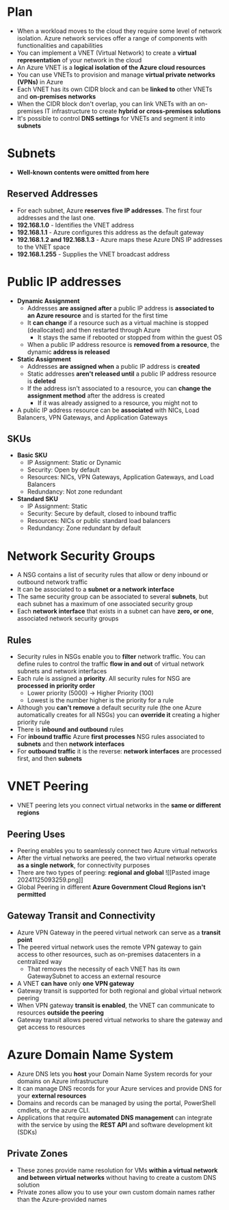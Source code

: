 # Plan
- When a workload moves to the cloud they require some level of network isolation. Azure network services offer a range of components with functionalities and capabilities
- You can implement a VNET (Virtual Network) to create a **virtual representation** of your network in the cloud
- An Azure VNET is a **logical isolation of the Azure cloud resources**
- You can use VNETs to provision and manage **virtual private networks (VPNs)** in Azure
- Each VNET has its own CIDR block and can be **linked to** other VNETs and **on-premises networks**
- When the CIDR block don't overlap, you can link VNETs with an on-premises IT infrastructure to create **hybrid or cross-premises solutions**
- It's possible to control **DNS settings** for VNETs and segment it into **subnets**
# Subnets
- **Well-known contents were omitted from here**
## Reserved Addresses
- For each subnet, Azure **reserves five IP addresses**. The first four addresses and the last one.
- **192.168.1.0** - Identifies the VNET address
- **192.168.1.1** - Azure configures this address as the default gateway
- **192.168.1.2 and 192.168.1.3** - Azure maps these Azure DNS IP addresses to the VNET space
- **192.168.1.255** - Supplies the VNET broadcast address
# Public IP addresses
- **Dynamic Assignment**
	- Addresses **are assigned after** a public IP address is **associated to an Azure resource** and is started for the first time
	- It **can change** if a resource such as a virtual machine is stopped (deallocated) and then restarted through Azure
		- It stays the same if rebooted or stopped from within the guest OS
	- When a public IP address resource is **removed from a resource**, the dynamic **address is released**
- **Static Assignment**
	- Addresses **are assigned when** a public IP address is **created**
	- Static addresses **aren't released until** a public IP address resource is **deleted**
	- If the address isn't associated to a resource, you can **change the assignment method** after the address is created
		- If it was already assigned to a resource, you might not to
- A public IP address resource can be **associated** with NICs, Load Balancers, VPN Gateways, and Application Gateways
## SKUs
- **Basic SKU**
	- IP Assignment: Static or Dynamic
	- Security: Open by default
	- Resources: NICs, VPN Gateways, Application Gateways, and Load Balancers
	- Redundancy: Not zone redundant
- **Standard SKU**
	- IP Assignment: Static
	- Security: Secure by default, closed to inbound traffic
	- Resources: NICs or public standard load balancers
	- Redundancy: Zone redundant by default
# Network Security Groups
- A NSG contains a list of security rules that allow or deny inbound or outbound network traffic
- It can be associated to a **subnet or a network interface**
- The same security group can be associated to several **subnets**, but each subnet has a maximum of one associated security group
- Each **network interface** that exists in a subnet can have **zero, or one**, associated network security groups
## Rules
- Security rules in NSGs enable you to **filter** network traffic. You can define rules to control the traffic **flow in and out** of virtual network subnets and network interfaces
- Each rule is assigned a **priority**. All security rules for NSG are **processed in priority order**
	- Lower priority (5000) -> Higher Priority (100)
	- Lowest is the number higher is the priority for a rule
- Although you **can't remove** a default security rule (the one Azure automatically creates for all NSGs) you can **override it** creating a higher priority rule
- There is **inbound and outbound** rules
- For **inbound traffic** Azure **first processes** NSG rules associated to **subnets** and then **network interfaces**
- For **outbound traffic** it is the reverse: **network interfaces** are processed first, and then **subnets**
# VNET Peering
- VNET peering lets you connect virtual networks in the **same or different regions**
## Peering Uses
- Peering enables you to seamlessly connect two Azure virtual networks
- After the virtual networks are peered, the two virtual networks operate **as a single network**, for connectivity purposes
- There are two types of peering: **regional and global** ![[Pasted image 20241125093259.png]]
- Global Peering in different **Azure Government Cloud Regions isn't permitted**
## Gateway Transit and Connectivity
- Azure VPN Gateway in the peered virtual network can serve as a **transit point**
- The peered virtual network uses the remote VPN gateway to gain access to other resources, such as on-premises datacenters in a centralized way
	- That removes the necessity of each VNET has its own GatewaySubnet to access an external resource
- A VNET **can have** only **one VPN gateway**
- Gateway transit is supported for both regional and global virtual network peering
- When VPN gateway **transit is enabled**, the VNET can communicate to resources **outside the peering**
- Gateway transit allows peered virtual networks to share the gateway and get access to resources
# Azure Domain Name System
- Azure DNS lets you **host** your Domain Name System records for your domains on Azure infrastructure
- It can manage DNS records for your Azure services and provide DNS for your **external resources**
- Domains and records can be managed by using the portal, PowerShell cmdlets, or the azure CLI.
- Applications that require **automated DNS management** can integrate with the service by using the **REST API** and software development kit (SDKs)
## Private Zones
- These zones provide name resolution for VMs **within a virtual network and between virtual networks** without having to create a custom DNS solution
- Private zones allow you to use your own custom domain names rather than the Azure-provided names